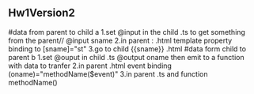 ## Hw1Version2
  #data from parent to child a
    1.set @input in the child .ts to get something from the parent// @input sname
    2.in parent : .html template property binding to [sname]="st"
    3.go to child {{sname}} .html
  #data form child to parent b
    1.set @ouput in child .ts @output oname then emit to a function with data to tranfer
    2.in parent  .html event binding (oname)="methodName($event)"
    3.in parent .ts and function methodName()
